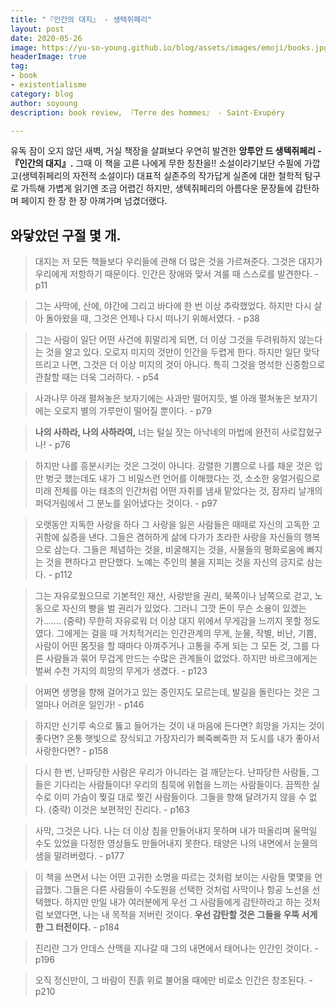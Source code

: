 ```yaml
---
title: "『인간의 대지』 - 생텍쥐페리"
layout: post
date: 2020-05-26
image: https://yu-so-young.github.io/blog/assets/images/emoji/books.jpg
headerImage: true
tag:
- book
- existentialisme
category: blog
author: soyoung
description: book review, 『Terre des hommes』 - Saint-Exupéry

---
```


유독 잠이 오지 않던 새벽, 거실 책장을 살펴보다 우연히 발견한 **앙투안 드 생텍쥐페리 - 『인간의 대지』.** 그때 이 책을 고른 나에게 무한 칭찬을!! 소설이라기보단 수필에 가깝고(생텍쥐페리의 자전적 소설이다) 대표적 실존주의 작가답게 실존에 대한 철학적 탐구로 가득해 가볍게 읽기엔 조금 어렵긴 하지만, 생텍쥐페리의 아름다운 문장들에 감탄하며 페이지 한 장 한 장 아껴가며 넘겼더랬다.  
  
  
  ## 와닿았던 구절 몇 개.

> 대지는 저 모든 책들보다 우리들에 관해 더 많은 것을 가르쳐준다. 그것은 대지가 우리에게 저항하기 때문이다. 인간은 장애와 맞서 겨룰 때 스스로를 발견한다. - p11
  
> 그는 사막에, 산에, 야간에 그리고 바다에 한 번 이상 추락했었다. 하지만 다시 살아 돌아왔을 때, 그것은 언제나 다시 떠나기 위해서였다. - p38
  
> 그는 사람이 일단 어떤 사건에 휘말리게 되면, 더 이상 그것을 두려워하지 않는다는 것을 알고 있다. 오로지 미지의 것만이 인간을 두렵게 한다. 하지만 일단 맞닥뜨리고 나면, 그것은 더 이상 미지의 것이 아니다. 특히 그것을 명석한 신중함으로 관찰할 때는 더욱 그러하다. - p54
  
> 사과나무 아래 펼쳐놓은 보자기에는 사과만 떨어지듯, 별 아래 펼쳐놓은 보자기에는 오로지 별의 가루만이 떨어질 뿐이다. - p79
  
> **나의 사하라, 나의 사하라여,** 너는 털실 잣는 아낙네의 마법에 완전히 사로잡혔구나! - p76
  
> 하지만 나를 흥분시키는 것은 그것이 아니다. 강렬한 기쁨으로 나를 채운 것은 입만 벙긋 했는데도 내가 그 비밀스런 언어를 이해했다는 것, 소소한 웅얼거림으로 미래 전체를 아는 태초의 인간처럼 어떤 자취를 냄새 맡았다는 것, 잠자리 날개의 퍼덕거림에서 그 분노를 읽어냈다는 것이다. - p97
  
> 오랫동안 지독한 사랑을 하다 그 사랑을 잃은 사람들은 때때로 자신의 고독한 고귀함에 싫증을 낸다. 그들은 겸허하게 삶에 다가가 초라한 사랑을 자신들의 행복으로 삼는다. 그들은 체념하는 것을, 비굴해지는 것을, 사물들의 평화로움에 빠지는 것을 편하다고 판단했다. 노예는 주인의 불을 지피는 것을 자신의 긍지로 삼는다. - p112
  
  >  그는 자유로웠으므로 기본적인 재산, 사랑받을 권리, 북쪽이나 남쪽으로 걷고, 노동으로 자신의 빵을 벌 권리가 있었다. 그러니 그깟 돈이 무슨 소용이 있겠는가……. (중략) 무한히 자유로워 더 이상 대지 위에서 무게감을 느끼지 못할 정도였다. 그에게는 걸을 때 거치적거리는 인간관계의 무게, 눈물, 작별, 비난, 기쁨, 사람이 어떤 몸짓을 할 때마다 아껴주거나 고통을 주게 되는 그 모든 것, 그를 다른 사람들과 묶어 무겁게 만드는 수많은 관계들이 없었다. 하지만 바르크에게는 벌써 수천 가지의 희망의 무게가 생겼다. - p123
  
  > 어쩌면 생명을 향해 걸어가고 있는 중인지도 모르는데, 발길을 돌린다는 것은 그 얼마나 어려운 일인가! - p146
  
  > 하지만 신기루 속으로 뚫고 들어가는 것이 내 마음에 든다면? 희망을 가지는 것이 좋다면? 온통 햇빛으로 장식되고 가장자리가 삐죽삐죽한 저 도시를 내가 좋아서 사랑한다면? - p158
  
  > 다시 한 번, 난파당한 사람은 우리가 아니라는 걸 깨닫는다. 난파당한 사람들, 그들은 기다리는 사람들이다! 우리의 침묵에 위협을 느끼는 사람들이다. 끔찍한 실수로 이미 가슴이 찢길 대로 찢긴 사람들이다. 그들을 향해 달려가지 않을 수 없다. (중략) 이것은 보편적인 진리다. - p163
  
  > 사막, 그것은 나다. 나는 더 이상 침을 만들어내지 못하며 내가 떠올리며 울먹일 수도 있었을 다정한 영상들도 만들어내지 못한다. 태양은 나의 내면에서 눈물의 샘을 말려버렸다. - p177
  
  > 이 책을 쓰면서 나는 어떤 고귀한 소명을 따르는 것처럼 보이는 사람들 몇몇을 언급했다. 그들은 다른 사람들이 수도원을 선택한 것처럼 사막이나 항공 노선을 선택했다. 하지만 만일 내가 여러분에게 우선 그 사람들에게 감탄하라고 하는 것처럼 보였다면, 나는 내 목적을 저버린 것이다. **우선 감탄할 것은 그들을 우뚝 서게 한 그 터전이다.** - p184
  
  > 진리란 그가 안데스 산맥을 지나갈 때 그의 내면에서 태어나는 인간인 것이다. - p196
  
  > 오직 정신만이, 그 바람이 진흙 위로 불어올 때에만 비로소 인간은 창조된다. - p210
  
  
